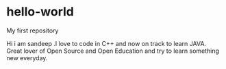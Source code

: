# hello-world

My first repository

Hi i am sandeep .I love to code in C++ and now on track to learn JAVA.
Great lover of Open Source and Open Education and try to learn something new everyday.
